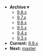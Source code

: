 <!-- _navbar.md -->

* **Archive ▾**
  * [9.8.x](/_archive/9.8.x/)
  * [9.7.x](/_archive/9.7.x/)
  * [9.6.x](/_archive/9.6.x/)
  * [9.5.x](/_archive/9.5.x/)
  * [9.4.x](/_archive/9.4.x/)
  * [9.3.x](/_archive/9.3.x/)
* **Current:** [9.9.x](/)
* **Next:** [master](/_master/)